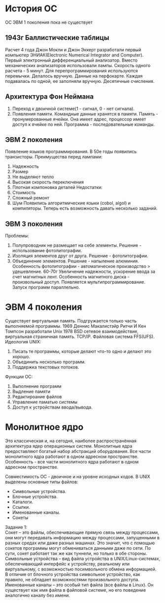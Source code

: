 # История ОС
ОС ЭВМ 1 поколения пока не существует
## 1943г Баллистические таблицы 
Расчет 4 года
Джон Мокли и Джон Эккерт разработали первый компьютер ЭНИАК(Electronic Numerical Integrator and Computer). Первый электронный дифференциальный анализатор.
Вместо механических анализаторов использовали лампы. Скорость одного расчета - 5 минут.
Для перепрограммирования используются перемычки. Делалось вручную. Данные на перфокарте. Каждая подавалась по одной, ее заполняли вручную.
Десятичные счисления. 
## Архитектура Фон Неймана
1. Переход к двоичной системе(1 - сигнал, 0 - нет сигнала).
2. Появления памяти. Командные данные хранятся в памяти.
Память - пронумерованные ячейки. Она имеет адрес, процессор имеет доступ к ячейке по ней.
Программа - последовательные команды. 
## ЭВМ 2 поколения
Появление языков программирования.
В 50е годы появились транзисторы.
Преимущества перед лампами:
1. Надежность
2. Размер
3. Не выделяют тепло
4. Высокая скорость переключения
5. Плотная компоновка деталей
Недостатки: 
1. Стоимость
2. Сложный ремонт
3. Шум
Появились алгоритмические языки (cobol, algol) и компиляторы.
Теперь есть возможность давать несколько заданий.
## ЭВМ 3 поколения
Проблемы:
1. Полупроводник не размещает на себе элементы. Решение - использование фотолитографии.
2. Изоляция элементов друг от друга. Решение - фотолитографии.
3. Объединение элементов. Решение - напыление алюминия.
Особенность фотолитографии - автоматическое производство > удешевление.
60-70г
Увеличение надежности, ускорение ввода за счет магнитных лент.
Особенность магнитного диска - произвольный доступ.
Появляется мультипрограммирование. Запуск программ параллельно.
# ЭВМ 4 поколения
Существует виртуальная память. Подгружается только часть выполняемой программы.
1969 Деннис Макалистэйр Ритчи И Кен Томпсон разработали Unix
1978 BSD сетевое взаимодействие, виртуальная страничная память. TCP/IP. Файловая система FFS(UFS).
Идеология UNIX:
1. Писать те программы, которые делают что-то одно и делают это хорошо.
2. Объединить несколько программ.
3. Поддержка текстовых потоков.

Функции ОС: 
1. Выполнение программ
2. Выдление памяти
3. Редактироание файлов
4. Управление паматью системы
5. Доступ к устройствам ввода/вывода.
# Монолитное ядро
 Это классическая и, на сегодня, наиболее распространённая архитектура ядер операционных систем. Монолитные ядра предоставляют богатый набор абстракций оборудования. Все части монолитного ядра работают в одном адресном пространстве.
 Особенность - все части монолитного ядра работают в одном адресном пространстве.
 
 Совместимость ОС - двоичное и на уровне исходных кодов.
В UNIX выделены основные типы файлов:<br>
- Символьные устройства.
- Блочные устройства.
- Каталоги.
- Ссылки.
- Именованные каналы.
- Сокеты


Задание 1:<br>
Сокет – это файлы, обеспечивающие прямую связь между процессами, они могут передавать информацию между процессами, запущенными в разных средах или даже разных машинах. Это значит, что с помощью сокетов программы могут обмениваться данными даже по сети. По сути, сокет работает так же как туннели, но только в обе стороны.<br>
Символьные устройства – вид файла устройства в UNIX/Linux-системах, обеспечивающий интерфейс к устройству, реальному или виртуальному, с возможностью посимвольного обмена информацией. В отличие от блочного устройства символьное устройство, как правило, не обладает возможностями произвольного доступа.<br>
Именованные каналы – это особый тип файла (все файлы в Linux). Он существует как имя файла в файловой системе, но его поведение аналогично каналу без имени.
